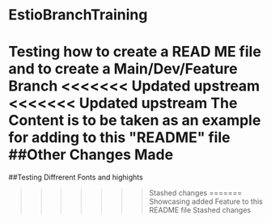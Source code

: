 # EstioBranchTraining
Testing how to create a READ ME file and to create a Main/Dev/Feature Branch 
<<<<<<< Updated upstream
<<<<<<< Updated upstream
The Content is to be taken as an example for adding to this "README" file
##Other Changes Made
=======
##Testing Diffrerent Fonts and highights
>>>>>>> Stashed changes
=======
Showcasing added Feature to this README file 
>>>>>>> Stashed changes
